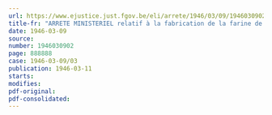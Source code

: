 ```yaml
---
url: https://www.ejustice.just.fgov.be/eli/arrete/1946/03/09/1946030902/justel
title-fr: "ARRETE MINISTERIEL relatif à la fabrication de la farine de seigle pour panification"
date: 1946-03-09
source:
number: 1946030902
page: 888888
case: 1946-03-09/03
publication: 1946-03-11
starts:
modifies:
pdf-original:
pdf-consolidated:
---
```


